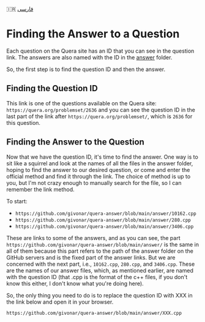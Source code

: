 🇮🇷 [فارسی](https://github.com/givonar/quera-answer/blob/main/README-IR.md)
# Finding the Answer to a Question
Each question on the Quera site has an ID that you can see in the question link. The answers are also named with the ID in the [answer](https://github.com/givonar/quera-answer/tree/main/answer) folder.

So, the first step is to find the question ID and then the answer.

## Finding the Question ID
This link is one of the questions available on the Quera site:
`https://quera.org/problemset/2636` and you can see the question ID in the last part of the link after `https://quera.org/problemset/`, which is `2636` for this question.

## Finding the Answer to the Question
Now that we have the question ID, it's time to find the answer. One way is to sit like a squirrel and look at the names of all the files in the answer folder, hoping to find the answer to our desired question, or come and enter the official method and find it through the link. The choice of method is up to you, but I'm not crazy enough to manually search for the file, so I can remember the link method.

To start:
- `https://github.com/givonar/quera-answer/blob/main/answer/10162.cpp`
- `https://github.com/givonar/quera-answer/blob/main/answer/280.cpp`
- `https://github.com/givonar/quera-answer/blob/main/answer/3406.cpp`

These are links to some of the answers, and as you can see, the part `https://github.com/givonar/quera-answer/blob/main/answer/` is the same in all of them because this part refers to the path of the answer folder on the GitHub servers and is the fixed part of the answer links. But we are concerned with the next part, i.e., `10162.cpp`, `280.cpp`, and `3406.cpp`. These are the names of our answer files, which, as mentioned earlier, are named with the question ID (that .cpp is the format of the c++ files, if you don't know this either, I don't know what you're doing here).

So, the only thing you need to do is to replace the question ID with XXX in the link below and open it in your browser.
```
https://github.com/givonar/quera-answer/blob/main/answer/XXX.cpp
```
